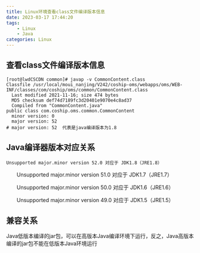 ```yaml
---
title: Linux环境查看class文件编译版本信息
date: 2023-03-17 17:44:20
tags:
	- Linux
	- Java
categories: Linux
---
```

## <span id="inline-blue">查看class文件编译版本信息</span>
```shell
[root@lwdCSCDN common]# javap -v CommonContent.class 
Classfile /usr/local/moui_nanjing/V242/coship-oms/webapps/oms/WEB-INF/classes/com/coship/oms/common/CommonContent.class
  Last modified 2021-11-16; size 474 bytes
  MD5 checksum def74d7189fc3d20401e9070e4c8ad37
  Compiled from "CommonContent.java"
public class com.coship.oms.common.CommonContent
  minor version: 0
  major version: 52
# major version: 52  代表是java编译版本为1.8
```
## <span id="inline-blue">Java编译器版本对应关系</span>

	Unsupported major.minor version 52.0 对应于 JDK1.8（JRE1.8） 

　　Unsupported major.minor version 51.0 对应于 JDK1.7（JRE1.7） 

　　Unsupported major.minor version 50.0 对应于 JDK1.6（JRE1.6） 

　　Unsupported major.minor version 49.0 对应于 JDK1.5（JRE1.5）

## <span id="inline-blue">兼容关系</span>
Java低版本编译的jar包，可以在高版本Java编译环境下运行，反之，Java高版本编译的jar包不能在低版本Java环境运行